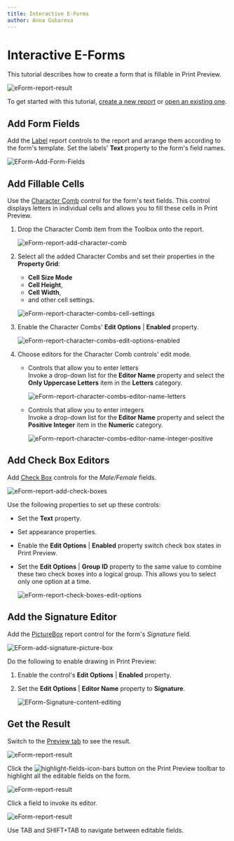 ```yaml
---
title: Interactive E-Forms
author: Anna Gubareva
---
```

# Interactive E-Forms

This tutorial describes how to create a form that is fillable in Print Preview.

![eForm-report-result](../../../../images/eurd-win-EForm-Result.png)

To get started with this tutorial, [create a new report](../add-new-reports.md) or [open an existing one](../open-reports.md).

## Add Form Fields

Add the [Label](../use-report-elements/use-basic-report-controls/label.md) report controls to the report and arrange them according to the form's template. Set the labels' **Text** property to the form's field names.

![EForm-Add-Form-Fields](../../../../images/eurd-win-EForm-Add-Form-Fields.png)

## Add Fillable Cells

Use the [Character Comb](../use-report-elements/use-basic-report-controls/character-comb.md) control for the form's text fields. This control displays letters in individual cells and allows you to fill these cells in Print Preview.

1. Drop the Character Comb item from the Toolbox onto the report.
	
	![eForm-report-add-character-comb](../../../../images/eurd-win-EForms-Character-Comb.png)
2. Select all the added Character Combs and set their properties in the **Property Grid**:
	- **Cell Size Mode**
	- **Cell Height**,
	- **Cell Width**,
	- and other cell settings.
	
	![eForm-report-character-combs-cell-settings](../../../../images/eurd-win-eform-report-character-combs-cell-settings.png)
3. Enable the Character Combs' **Edit Options** 
| **Enabled** property.
	
	![eForm-report-character-combs-edit-options-enabled](../../../../images/eurd-win-eform-report-character-combs-edit-options-enabled.png)
4. Choose editors for the Character Comb controls' edit mode.

	- Controls that allow you to enter letters  
		Invoke a drop-down list for the **Editor Name** property and select the **Only Uppercase Letters** item in the **Letters** category.
	
		![eForm-report-character-combs-editor-name-letters](../../../../images/eurd-win-eform-report-character-combs-editor-name-letters.png)

	- Controls that allow you to enter integers  
		Invoke a drop-down list for the **Editor Name** property and select the **Positive Integer** item in the **Numeric** category.
	
		![eForm-report-character-combs-editor-name-integer-positive](../../../../images/eurd-win-eform-report-character-combs-editor-name-integer-positive.png)

## Add Check Box Editors

Add [Check Box](../use-report-elements/use-basic-report-controls/check-box.md) controls for the *Male/Female* fields.

![eForm-report-add-check-boxes](../../../../images/eurd-win-eform-report-add-check-boxes.png)

Use the following properties to set up these controls:

- Set the **Text** property.

- Set appearance properties.

- Enable the **Edit Options** | **Enabled** property switch check box states in Print Preview.

- Set the **Edit Options** | **Group ID** property to the same value to combine these two check boxes into a logical group. This allows you to select only one option at a time.
	
	![eForm-report-check-boxes-edit-options](../../../../images/eurd-win-eform-report-check-boxes-edit-options.png)

## Add the Signature Editor

Add the [PictureBox](../use-report-elements/use-basic-report-controls/picture-box.md) report control for the form's *Signature* field.

![EForm-add-signature-picture-box](../../../../images/eurd-win-EForm-add-signature-picture-box.png)

Do the following to enable drawing in Print Preview:

1. Enable the control's **Edit Options** | **Enabled** property.

2. Set the **Edit Options** | **Editor Name** property to **Signature**.

	![EForm-Signature-content-editing](../../../../images/eurd-win-EForm-Signature-content-editing.png)

## Get the Result
Switch to the [Preview tab](../preview-print-and-export-reports.md) to see the result.

![eForm-report-result](../../../../images/eurd-win-EForm-Preview.png)

Click the ![highlight-fields-icon-bars](../../../../images/eurd-win-highlight-fields-icon-bars126306.png) button on the Print Preview toolbar to highlight all the editable fields on the form.

![eForm-report-result](../../../../images/eurd-win-EForm-Preview-Editing-Fields.png)


Click a field to invoke its editor. 

![eForm-report-result](../../../../images/eurd-win-EForm-Result.png)

Use TAB and SHIFT+TAB to navigate between editable fields.